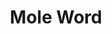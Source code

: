 ---
title: Mole Word
developer: Ancient Sheep
image: MoleWord.jpg
link: https://play.google.com/store/apps/details?id=com.ancientsheep.moleword
mac: http://itunes.apple.com/us/app/mole-word/id523179556
ios: http://itunes.apple.com/us/app/mole-word/id518069710
android: https://play.google.com/store/apps/details?id=com.ancientsheep.moleword
amazon: http://www.amazon.com/Ancient-Sheep-Mole-Word/dp/B007ZT5D5Q
---